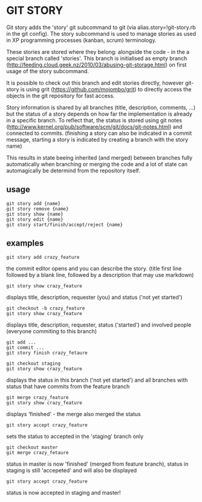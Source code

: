 GIT STORY
==========

Git story adds the 'story' git subcommand to git (via alias.story=!git-story.rb in the git config).
The story subcommand is used to manage stories as used in XP programming processes (kanban, scrum) terminology.

These stories are stored where they belong: alongside the code - in the a special branch called 'stories'.
This branch is initialised as empty branch (http://feeding.cloud.geek.nz/2010/03/abusing-git-storage.html)
on first usage of the story subcommand.

It is possible to check out this branch and edit stories directly, however git-story is using grit
(https://github.com/mojombo/grit) to directly access the objects in the git repository for fast access.

Story information is shared by all branches (title, description, comments, ...) but the status of a story
depends on how far the implementation is already in a specific branch. To reflect that, the status is
stored using git notes (http://www.kernel.org/pub/software/scm/git/docs/git-notes.html) and connected to
commits. (finishing a story can also be indicated in a commit message, starting a story is indicated by
creating a branch with the story name)

This results in state beeing inherited (and merged) between branches fully automatically when branching
or merging the code and a lot of state can automagically be determind from the repository itself.

usage
-----

    git story add {name}
    git story remove {name}
    git story show {name}
    git story edit {name}
    git story start/finish/accept/reject {name}

examples
--------

    git story add crazy_feature

the commit editor opens and you can describe the story.
(title first line followed by a blank line, followed by a description that may use markdown)

    git story show crazy_feature

displays title, description, requester (you) and status ('not yet started')

    git checkout -b crazy_feature
    git story show crazy_feature

displays title, description, requester, status ('started') and involved people (everyone commiting to this branch)

    git add ...
    git commit ...
    git story finish crazy_fetaure

    git checkout staging
    git story show crazy_feature

displays the status in this branch ('not yet started') and all branches with status that have commits from the feature branch

    git merge crazy_feature
    git story show crazy_feature

displays 'finished' - the merge also merged the status

    git story accept crazy_feature

sets the status to accepted in the 'staging' branch only

    git checkout master
    git merge crazy_fetaure

status in master is now 'finished' (merged from feature branch), status in staging is still 'accepeted' and will also be displayed

    git story accept crazy_feature

status is now accepted in staging and master!

